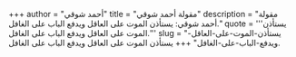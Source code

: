 +++
author = "أحمد شوقي"
title = "مقولة أحمد شوقي"
description = "مقولة أحمد شوقي: يستأذن الموت على العاقل ويدفع الباب على الغافل."
quote = '''يستأذن الموت على العاقل ويدفع الباب على الغافل.''' 
slug = "يستأذن-الموت-على-العاقل-ويدفع-الباب-على-الغافل"
+++
يستأذن الموت على العاقل ويدفع الباب على الغافل.
